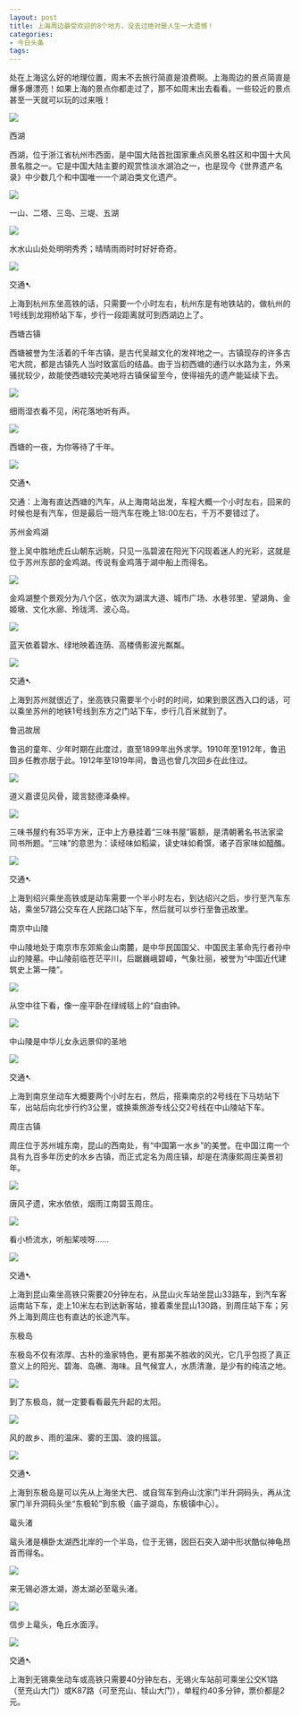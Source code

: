 ```yaml
---
layout: post
title: 上海周边最受欢迎的8个地方，没去过绝对是人生一大遗憾！
categories:
- 今日头条
tags:
---
```

处在上海这么好的地理位置，周末不去旅行简直是浪费啊。上海周边的景点简直是爆多爆漂亮！如果上海的景点你都走过了，那不如周末出去看看。一些较近的景点甚至一天就可以玩的过来哦！

![](http://p3.pstatp.com/large/610001a8a27fc492f9)

西湖

西湖，位于浙江省杭州市西面，是中国大陆首批国家重点风景名胜区和中国十大风景名胜之一。它是中国大陆主要的观赏性淡水湖泊之一，也是现今《世界遗产名录》中少数几个和中国唯一一个湖泊类文化遗产。

![](http://p3.pstatp.com/large/610001a8a4f5a1e021)

一山、二塔、三岛、三堤、五湖

![](http://p3.pstatp.com/large/3d0004f32016233882)

水水山山处处明明秀秀；晴晴雨雨时时好好奇奇。

![](http://p2.pstatp.com/large/3d0004f3212352757c)

交通➷

上海到杭州东坐高铁的话，只需要一个小时左右，杭州东是有地铁站的，做杭州的1号线到龙翔桥站下车，步行一段距离就可到西湖边上了。

西塘古镇

西塘被誉为生活着的千年古镇，是古代吴越文化的发祥地之一。古镇现存的许多古宅大院，都是古镇先人当时致富后的结晶。由于当初西塘的通行以水路为主，外来骚扰较少，故能使西塘较完美地将古镇保留至今，使得祖先的遗产能延续下去。

![](http://p3.pstatp.com/large/610001a8a1f883ebe5)

细雨湿衣看不见，闲花落地听有声。

![](http://p3.pstatp.com/large/610001a8a3f54c8afe)

西塘的一夜，为你等待了千年。

![](http://p3.pstatp.com/large/3d0004f3237597910c)

交通➷

交通：上海有直达西塘的汽车，从上海南站出发，车程大概一个小时左右，回来的时候也是有汽车，但是最后一班汽车在晚上18:00左右，千万不要错过了。

苏州金鸡湖

登上吴中胜地虎丘山朝东远眺，只见一泓碧波在阳光下闪现着迷人的光彩，这就是位于苏州东部的金鸡湖。传说有金鸡落于湖中船上而得名。

![](http://p3.pstatp.com/large/3d0004f32269db7cb6)

金鸡湖整个景观分为八个区，依次为湖滨大道、城市广场、水巷邻里、望湖角、金姬墩、文化水廊、玲珑湾、波心岛。

![](http://p3.pstatp.com/large/3d0004f32464bce8d3)

蓝天依着碧水、绿地映着连荫、高楼倩影波光粼粼。

![](http://p3.pstatp.com/large/610001a8a59b8595f8)

交通➷

上海到苏州就很近了，坐高铁只需要半个小时的时间，如果到景区西入口的话，可以乘坐苏州的地铁1号线到东方之门站下车，步行几百米就到了。

鲁迅故居

鲁迅的童年、少年时期在此度过，直至1899年出外求学。1910年至1912年，鲁迅回乡任教亦居于此。1912年至1919年间，鲁迅也曾几次回乡在此住过。

![](http://p3.pstatp.com/large/610001a8a67f310125)

道义嘉谟见风骨，箴言懿德泽桑梓。

![](http://p1.pstatp.com/large/610001a8a766aa1196)

三味书屋约有35平方米，正中上方悬挂着“三味书屋”匾额，是清朝著名书法家梁同书所题。“三味”的意思为：读经味如稻粱，读史味如肴馔，诸子百家味如醯醢。

![](http://p9.pstatp.com/large/3d0004f3274c130b94)

交通➷

上海到绍兴乘坐高铁或是动车需要一个半小时左右，到达绍兴之后，步行至汽车东站，乘坐57路公交车在人民路口站下车，然后就可以步行至鲁迅故里。

南京中山陵

中山陵地处于南京市东郊紫金山南麓，是中华民国国父、中国民主革命先行者孙中山的陵墓。中山陵前临苍茫平川，后踞巍峨碧嶂，气象壮丽，被誉为“中国近代建筑史上第一陵”。

![](http://p3.pstatp.com/large/3d0004f328727ed87a)

从空中往下看，像一座平卧在绿绒毯上的“自由钟。

![](http://p3.pstatp.com/large/610001a8a83b4a1c67)

中山陵是中华儿女永远景仰的圣地

![](http://p1.pstatp.com/large/610001a8a9a62309a9)

交通➷

上海到南京坐动车大概要两个小时左右，然后，搭乘南京的2号线在下马坊站下车，出站后向北步行约3公里，或换乘旅游专线公交2号线在中山陵站下车。

周庄古镇

周庄位于苏州城东南，昆山的西南处，有“中国第一水乡”的美誉。在中国江南一个具有九百多年历史的水乡古镇，而正式定名为周庄镇，却是在清康熙周庄美景初年。

![](http://p3.pstatp.com/large/3d0004f32a32e08154)

唐风孑遗，宋水依依，烟雨江南碧玉周庄。

![](http://p9.pstatp.com/large/3d0004f32942a9a1a6)

看小桥流水，听船桨吱呀……

![](http://p3.pstatp.com/large/610001a8aab5e734c5)

交通➷

上海到昆山乘坐高铁只需要20分钟左右，从昆山火车站坐昆山33路车，到汽车客运南站下车，走上10米左右到达新客站，接着乘坐昆山130路，到周庄站下车；另外上海到周庄也有直达的长途汽车。

东极岛

东极岛不仅有浓厚、古朴的渔家特色，更有那美不胜收的风光，它几乎包揽了真正意义上的阳光、碧海、岛礁、海味。且气候宜人，水质清澈，是少有的纯洁之地。

![](http://p2.pstatp.com/large/3d0004f32c606587ac)

到了东极岛，就一定要看看最先升起的太阳。

![](http://p1.pstatp.com/large/3d0004f32bf4e23d8f)

风的故乡、雨的温床、雾的王国、浪的摇篮。

![](http://p3.pstatp.com/large/610001a8ab8e231755)

交通➷

上海到东极岛是可以先从上海坐大巴、或自驾车到舟山沈家门半升洞码头，再从沈家门半升洞码头坐“东极轮”到东极（庙子湖岛，东极镇中心）。

鼋头渚

鼋头渚是横卧太湖西北岸的一个半岛，位于无锡，因巨石突入湖中形状酷似神龟昂首而得名。

![](http://p3.pstatp.com/large/610001a8ac2793f236)

来无锡必游太湖，游太湖必至鼋头渚。

![](http://p3.pstatp.com/large/610001a8adb27a718f)

信步上鼋头，龟丘水面浮。

![](http://p1.pstatp.com/large/3d0004f32da931df61)

交通➷

上海到无锡乘坐动车或高铁只需要40分钟左右，无锡火车站前可乘坐公交K1路（至充山大门）或K87路（可至充山、犊山大门），单程约40多分钟，票价都是2元。